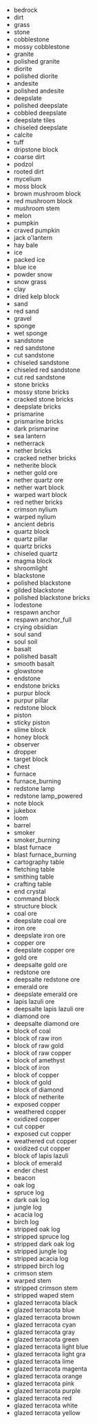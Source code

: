 * bedrock
* dirt
* grass
* stone
* cobblestone
* mossy cobblestone
* granite
* polished granite
* diorite
* polished diorite
* andesite
* polished andesite
* deepslate
* polished deepslate
* cobbled deepslate
* deepslate tiles
* chiseled deepslate
* calcite
* tuff
* dripstone block
* coarse dirt
* podzol
* rooted dirt
* mycelium
* moss block
* brown mushroom block
* red mushroom block
* mushroom stem
* melon
* pumpkin
* craved pumpkin
* jack o'lantern
* hay bale
* ice
* packed ice
* blue ice
* powder snow
* snow grass
* clay
* dried kelp block
* sand
* red sand
* gravel
* sponge
* wet sponge
* sandstone
* red sandstone
* cut sandstone
* chiseled sandstone
* chiseled red sandstone
* cut red sandstone
* stone bricks
* mossy stone bricks
* cracked stone bricks
* deepslate bricks
* prismarine
* prismarine bricks
* dark prismarine
* sea lantern
* netherrack
* nether bricks
* cracked nether bricks
* netherite block
* nether gold ore
* nether quartz ore
* nether wart block
* warped wart block
* red nether bricks
* crimson nylium
* warped nylium
* ancient debris
* quartz block
* quartz pillar
* quartz bricks
* chiseled quartz
* magma block
* shroomlight
* blackstone
* polished blackstone
* gilded blackstone
* polished blackstone bricks
* lodestone
* respawn anchor
* respawn anchor_full
* crying obsidian
* soul sand
* soul soil
* basalt
* polished basalt
* smooth basalt
* glowstone
* endstone
* endstone bricks
* purpur block
* purpur pillar
* redstone block
* piston
* sticky piston
* slime block
* honey block
* observer
* dropper
* target block
* chest
* furnace
* furnace_burning
* redstone lamp
* redstone lamp_powered
* note block
* jukebox
* loom
* barrel
* smoker
* smoker_burning
* blast furnace
* blast furnace_burning
* cartography table
* fletching table
* smithing table
* crafting table
* end crystal
* command block
* structure block
* coal ore
* deepslate coal ore
* iron ore
* deepslate iron ore
* copper ore
* deepslate copper ore
* gold ore
* deepsalte gold ore
* redstone ore
* deepsalte redstone ore
* emerald ore
* deepslate emerald ore
* lapis lazuli ore
* deepsalte lapis lazuli ore
* diamond ore
* deepsalte diamond ore
* block of coal
* block of raw iron
* block of raw gold
* block of raw copper
* block of amethyst
* block of iron
* block of copper
* block of gold
* block of diamond
* block of netherite
* exposed copper
* weathered copper
* oxidized copper
* cut copper
* exposed cut copper
* weathered cut copper
* oxidized cut copper
* block of lapis lazuli
* block of emerald
* ender chest
* beacon
* oak log
* spruce log
* dark oak log
* jungle log
* acacia log
* birch log
* stripped oak log
* stripped spruce log
* stripped dark oak log
* stripped jungle log
* stripped acacia log
* stripped birch log
* crimson stem
* warped stem
* stripped crimson stem
* stripped waped stem
* glazed terracota black
* glazed terracota blue
* glazed terracota brown
* glazed terracota cyan
* glazed terracota gray
* glazed terracota green
* glazed terracota light blue
* glazed terracota light gra
* glazed terracota lime
* glazed terracota magenta
* glazed terracota orange
* glazed terracota pink
* glazed terracota purple
* glazed terracota red
* glazed terracota white
* glazed terracota yellow